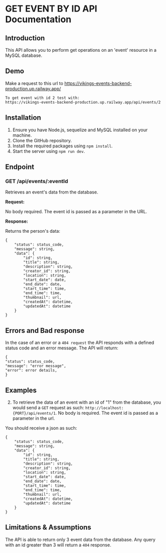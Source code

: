# GET EVENT BY ID API Documentation

## Introduction

This API allows you to perform get operations on an 'event' resource in a MySQL database.

## Demo

Make a request to this url to https://vikings-events-backend-production.up.railway.app/

```
To get event with id 2 test with: 
https://vikings-events-backend-production.up.railway.app/api/events/2
```

## Installation

1. Ensure you have Node.js, sequelize and MySQL installed on your machine.
2. Clone the GitHub repository.
3. Install the required packages using `npm install`.
4. Start the server using `npm run dev`.

## Endpoint

### GET /api/events/:eventId

Retrieves an event's data from the database.

**Request:**

No body required. The event id is passed as a parameter in the URL.

**Response:**

Returns the person's data:

```
{
    "status": status_code,
    "message": string,
    "data": {
        "id": string,
        "title": string,
        "description": string,
        "creator_id": string,
        "location": string,
        "start_date": date,
        "end_date": date,
        "start_time": time,
        "end_time": time,
        "thumbnail": url,
        "createdAt": datetime,
        "updatedAt": datetime
    }
}
```

## Errors and Bad response

In the case of an error or a `404 request` the API responds with a defined status code and an error message. The API will return:


```
{
"status": status_code,
"message": "error message",
"error": error details,
}
```

## Examples

2. To retrieve the data of an event with an id of "1" from the database, you would send a `GET` request as such: `http://localhost:{PORT}/api/events/1`. No body is required. The event id is passed as a parameter in the url.

You should receive a json as such:
```
{
    "status": status_code,
    "message": string,
    "data": {
        "id": string,
        "title": string,
        "description": string,
        "creator_id": string,
        "location": string,
        "start_date": date,
        "end_date": date,
        "start_time": time,
        "end_time": time,
        "thumbnail": url,
        "createdAt": datetime,
        "updatedAt": datetime
    }
}
```

## Limitations & Assumptions

The API is able to return only 3 event data from the database. Any query with an id greater than 3 will return a `404` response.
